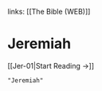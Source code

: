 links: [[The Bible (WEB)]]
# Jeremiah

[[Jer-01|Start Reading →]]

```query 2021-12-30 15:04
"Jeremiah"
```
